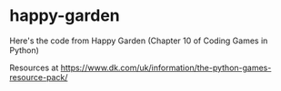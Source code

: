 # happy-garden
Here's the code from Happy Garden (Chapter 10 of Coding Games in Python)

Resources at https://www.dk.com/uk/information/the-python-games-resource-pack/
